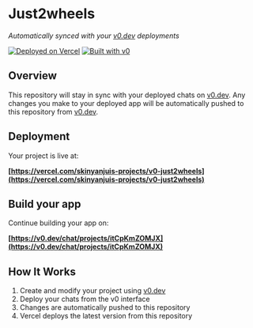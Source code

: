 # Just2wheels

*Automatically synced with your [v0.dev](https://v0.dev) deployments*

[![Deployed on Vercel](https://img.shields.io/badge/Deployed%20on-Vercel-black?style=for-the-badge&logo=vercel)](https://vercel.com/skinyanjuis-projects/v0-just2wheels)
[![Built with v0](https://img.shields.io/badge/Built%20with-v0.dev-black?style=for-the-badge)](https://v0.dev/chat/projects/itCpKmZOMJX)

## Overview

This repository will stay in sync with your deployed chats on [v0.dev](https://v0.dev).
Any changes you make to your deployed app will be automatically pushed to this repository from [v0.dev](https://v0.dev).

## Deployment

Your project is live at:

**[https://vercel.com/skinyanjuis-projects/v0-just2wheels](https://vercel.com/skinyanjuis-projects/v0-just2wheels)**

## Build your app

Continue building your app on:

**[https://v0.dev/chat/projects/itCpKmZOMJX](https://v0.dev/chat/projects/itCpKmZOMJX)**

## How It Works

1. Create and modify your project using [v0.dev](https://v0.dev)
2. Deploy your chats from the v0 interface
3. Changes are automatically pushed to this repository
4. Vercel deploys the latest version from this repository
